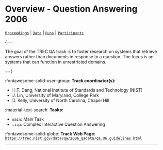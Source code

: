 # Overview - Question Answering 2006

[`Proceedings`](./proceedings.md) | [`Data`](./data.md) | [`Runs`](./runs.md) | [`Participants`](./participants.md)

{==

The goal of the TREC QA track is to foster research on systems that retrieve answers rather than documents in response to a question. The focus is on systems that can function in unrestricted domains.

==}

:fontawesome-solid-user-group: **Track coordinator(s):**

- H.T. Dang, National Institute of Standards and Technology (NIST) 
- J. Lin, University of Maryland, College Park 
- D. Kelly, University of North Carolina, Chapel Hill 

:material-text-search: **Tasks:**

- `main`: Main Task 
- `ciqa`: Complex Interactive Question Answering 

:fontawesome-solid-globe: **Track Web Page:** [`https://trec.nist.gov/data/qa/2006_qadata/qa.06.guidelines.html`](https://trec.nist.gov/data/qa/2006_qadata/qa.06.guidelines.html) 

---


